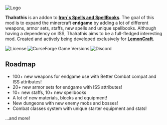 ![Logo](https://i.imgur.com/VM3HgJc.png)

**Thalrathis** is an addon to **[Iron`s Spells and SpellBooks](https://github.com/iron431/irons-spells-n-spellbooks/tree/1.20.1)**. The goal of this mod is to expand the minercraft **endgame** by adding a lot of different weapons, armor sets, staffs, new spells and unique spellbooks.
Although having a dependency on ISS, Thalrathis aims to be a full-fledged interesting mod. 
Created and actively being developed exclusively for **[LemonCraft](https://lemoncraft.ru/)**. 

<img alt="License" src="https://img.shields.io/badge/License-MIT-red.svg?style=plastic&label=License"> <img alt="CurseForge Game Versions" src="https://img.shields.io/curseforge/game-versions/238222?style=plastic&label=Version">
 ![Discord](https://img.shields.io/discord/301432610197078017?style=plastic&logo=discord&label=Discord&link=https%3A%2F%2Fdiscord.gg%2Flemoncraft%3Fv%3D2)
## Roadmap

- 100+ new weapons for endgame use with Better Combat compat and ISS attributes!
- 20+ new armor sets for endgame with ISS attributes!
- 10+ new staffs, 10+ new spellbooks
- A lot of new materials, blocks and equipment!
- New dungeons with new enemy mobs and bosses!
- Combat classes system with unique starter equipment and stats!

...and more!
